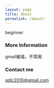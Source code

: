 ```yaml
---
layout: page
title: About
permalink: /about/
---
```


beginner

### More Information
gmail被墙，不常用
### Contact me

[qdlc2010@gmail.com](mailto:email@domain.com)

